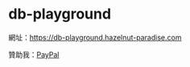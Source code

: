 # db-playground
網址：https://db-playground.hazelnut-paradise.com

贊助我：[PayPal](https://www.paypal.com/paypalme/tingzhen666)
